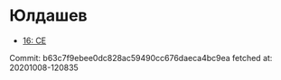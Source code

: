 # Юлдашев
- [16: CE](16.md)

Commit: b63c7f9ebee0dc828ac59490cc676daeca4bc9ea
 fetched at: 20201008-120835
